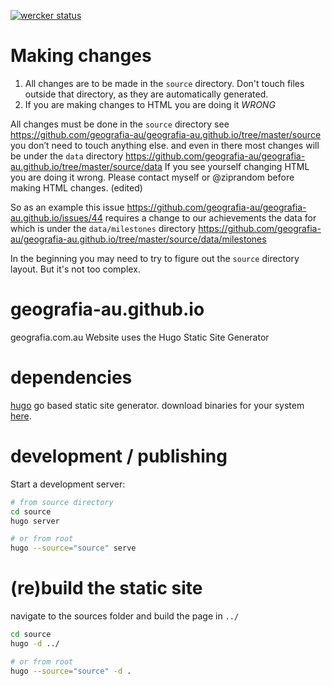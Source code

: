 
[![wercker status](https://app.wercker.com/status/c74e2a83e849712959da567b04f447e5/m/master "wercker status")](https://app.wercker.com/project/byKey/c74e2a83e849712959da567b04f447e5)


# Making changes

1. All changes are to be made in the `source` directory. Don't touch files outside that directory, as they are automatically generated.
2. If you are making changes to HTML you are doing it *WRONG*

All changes must be done in the `source` directory see https://github.com/geografia-au/geografia-au.github.io/tree/master/source you don’t need to touch anything else. and even in there most changes will be under the `data` directory https://github.com/geografia-au/geografia-au.github.io/tree/master/source/data If you see yourself changing HTML you are doing it wrong. Please contact myself or @ziprandom before  making HTML changes. (edited)

So as an example this issue https://github.com/geografia-au/geografia-au.github.io/issues/44 requires a change to our achievements the data for which is under the `data/milestones` directory https://github.com/geografia-au/geografia-au.github.io/tree/master/source/data/milestones

In the beginning you may need to try to figure out the `source` directory layout. But it's not too complex.

# geografia-au.github.io
geografia.com.au Website uses the Hugo Static Site Generator

# dependencies

[hugo](https://gohugo.io/) go based static site generator. download binaries for your system [here](https://github.com/spf13/hugo/releases).

# development / publishing

Start a development server:

```sh
# from source directory
cd source
hugo server

# or from root
hugo --source="source" serve
```

# (re)build the static site

navigate to the sources folder and build the page in ``../``

```sh
cd source
hugo -d ../

# or from root
hugo --source="source" -d .
```
